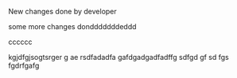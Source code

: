 New changes done by developer

some more changes dondddddddeddd


cccccc


kgjdfgjsogtsrger
g
ae
rsdfadadfa
gafdgadgadfadffg
sdfgd
gf
sd
fgs
fgdrfgafg

